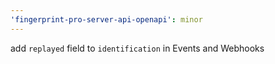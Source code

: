 ```yaml
---
'fingerprint-pro-server-api-openapi': minor
---
```


add `replayed` field to `identification` in Events and Webhooks